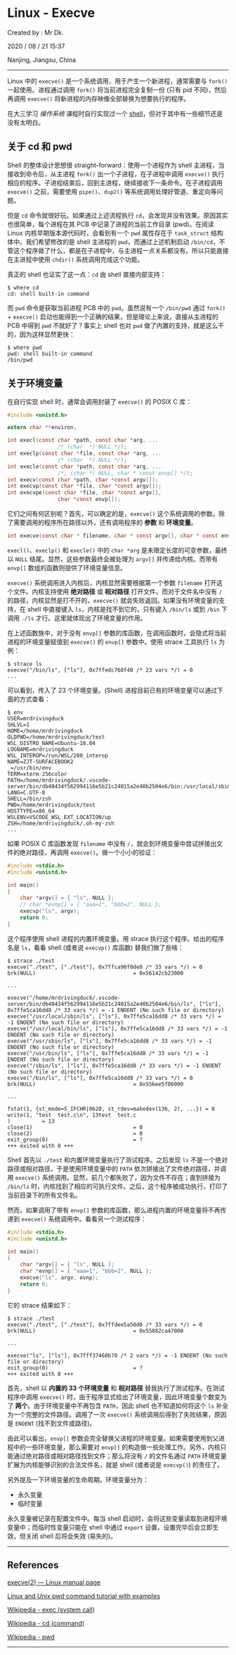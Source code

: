 # Linux - Execve

Created by : Mr Dk.

2020 / 08 / 21 15:37

Nanjing, Jiangsu, China

---

Linux 中的 `execve()` 是一个系统调用，用于产生一个新进程，通常需要与 `fork()` 一起使用。进程通过调用 `fork()` 将当前进程完全复制一份 (只有 pid 不同)，然后再调用 `execve()` 将新进程的内存映像全部替换为想要执行的程序。

在大三学习 _操作系统_ 课程时自行实现过一个 [shell](https://github.com/mrdrivingduck/dksh)，但对于其中有一些细节还是没有太明白。

## 关于 cd 和 pwd

Shell 的整体设计思想很 straight-forward：使用一个进程作为 shell 主进程，当接收到命令后，从主进程 `fork()` 出一个子进程，在子进程中调用 `execve()` 执行相应的程序。子进程结束后，回到主进程，继续接收下一条命令。在子进程调用 `execve()` 之前，需要使用 `pipe()`、`dup2()` 等系统调用处理好管道、重定向等问题。

但是 `cd` 命令就很好玩。如果通过上述流程执行 `cd`，会发现并没有效果。原因其实也很简单，每个进程在其 PCB 中记录了进程的当前工作目录 (pwd)。在阅读 Linux 内核早期版本源代码时，会看到有一个 `pwd` 属性存在于 `task_struct` 结构体中。我们希望修改的是 shell 主进程的 `pwd`，而通过上述机制启动 `/bin/cd`，不管这个程序做了什么，都是在子进程中，与主进程一点关系都没有。所以只能直接在主进程中使用 `chdir()` 系统调用完成这个功能。

真正的 shell 也证实了这一点：`cd` 由 shell 直接内部支持：

```console
$ where cd
cd: shell built-in command
```

而 `pwd` 命令是获取当前进程 PCB 中的 `pwd`。虽然说有一个 `/bin/pwd` 通过 `fork()` + `execve()` 启动也能得到一个正确的结果，但是理论上来说，直接从主进程的 PCB 中得到 `pwd` 不就好了？事实上 shell 也对 `pwd` 做了内置的支持，就是这么干的，因为这样显然更快：

```console
$ where pwd
pwd: shell built-in command
/bin/pwd
```

## 关于环境变量

在自行实现 shell 时，通常会调用封装了 `execve()` 的 POSIX C 库：

```c
#include <unistd.h>

extern char **environ;

int execl(const char *path, const char *arg, ...
                /* (char  *) NULL */);
int execlp(const char *file, const char *arg, ...
                /* (char  *) NULL */);
int execle(const char *path, const char *arg, ...
                /*, (char *) NULL, char * const envp[] */);
int execv(const char *path, char *const argv[]);
int execvp(const char *file, char *const argv[]);
int execvpe(const char *file, char *const argv[],
                char *const envp[]);
```

它们之间有何区别呢？首先，可以确定的是，`execve()` 这个系统调用的参数。除了需要调用的程序所在路径以外，还有调用程序的 **参数** 和 **环境变量**。

```c
int execve(const char * filename, char * const argv[], char * const envp[]);
```

`execl()`、`execlp()` 和 `execle()` 中的 `char *arg` 是未限定长度的可变参数，最终以 `NULL` 结尾。显然，这些参数最终会被处理为 `argv[]` 并传递给内核。而带有 `envp[]` 数组的函数则提供了环境变量信息。

`execve()` 系统调用进入内核后，内核显然需要根据第一个参数 `filename` 打开这个文件。内核支持使用 **绝对路径** 或 **相对路径** 打开文件。而对于文件名中没有 `/` 的路径，内核显然是打不开的，`execve()` 就会失败返回。如果没有环境变量的支持，在 shell 中直接键入 `ls`，内核是找不到它的，只有键入 `/bin/ls` 或到 `/bin` 下调用 `./ls` 才行。这里就体现出了环境变量的作用。

在上述函数族中，对于没有 `envp[]` 参数的库函数，在调用函数时，会隐式将当前进程的环境变量赋值到 `execve()` 的 `envp[]` 参数中。使用 strace 工具执行 `ls` 为例：

```console
$ strace ls
execve("/bin/ls", ["ls"], 0x7ffedc768f40 /* 23 vars */) = 0
...
```

可以看到，传入了 23 个环境变量。(Shell) 进程目前已有的环境变量可以通过下面的方式查看：

```console
$ env
USER=mrdrivingduck
SHLVL=1
HOME=/home/mrdrivingduck
OLDPWD=/home/mrdrivingduck/test
WSL_DISTRO_NAME=Ubuntu-18.04
LOGNAME=mrdrivingduck
WSL_INTEROP=/run/WSL/280_interop
NAME=ZJT-SURFACEBOOK2
_=/usr/bin/env
TERM=xterm-256color
PATH=/home/mrdrivingduck/.vscode-server/bin/db40434f562994116e5b21c24015a2e40b2504e6/bin:/usr/local/sbin:/usr/local/bin:/usr/sbin:/usr/bin:/sbin:/bin:/usr/games:/usr/local/games
LANG=C.UTF-8
SHELL=/bin/zsh
PWD=/home/mrdrivingduck/test
HOSTTYPE=x86_64
WSLENV=VSCODE_WSL_EXT_LOCATION/up
ZSH=/home/mrdrivingduck/.oh-my-zsh
...
```

如果 POSIX C 库函数发现 `filename` 中没有 `/`，就会到环境变量中尝试拼接出文件的绝对路径，再调用 `execve()`。做一个小小的验证：

```c
#include <stdio.h>
#include <unistd.h>

int main()
{
    char *argv[] = { "ls", NULL };
    // char *evnp[] = { "aaa=1", "bbb=2", NULL };
    execvp("ls", argv);
    return 0;
}
```

这个程序使用 shell 进程的内置环境变量。用 strace 执行这个程序。给出的程序名是 `ls`，看看 shell (或者说 `execvp()` 库函数) 替我们做了些啥：

```console
$ strace ./test
execve("./test", ["./test"], 0x7ffca90f0de0 /* 33 vars */) = 0
brk(NULL)                               = 0x56142cb23000

...

execve("/home/mrdrivingduck/.vscode-server/bin/db40434f562994116e5b21c24015a2e40b2504e6/bin/ls", ["ls"], 0x7ffe5ca16dd8 /* 33 vars */) = -1 ENOENT (No such file or directory)
execve("/usr/local/sbin/ls", ["ls"], 0x7ffe5ca16dd8 /* 33 vars */) = -1 ENOENT (No such file or directory)
execve("/usr/local/bin/ls", ["ls"], 0x7ffe5ca16dd8 /* 33 vars */) = -1 ENOENT (No such file or directory)
execve("/usr/sbin/ls", ["ls"], 0x7ffe5ca16dd8 /* 33 vars */) = -1 ENOENT (No such file or directory)
execve("/usr/bin/ls", ["ls"], 0x7ffe5ca16dd8 /* 33 vars */) = -1 ENOENT (No such file or directory)
execve("/sbin/ls", ["ls"], 0x7ffe5ca16dd8 /* 33 vars */) = -1 ENOENT (No such file or directory)
execve("/bin/ls", ["ls"], 0x7ffe5ca16dd8 /* 33 vars */) = 0
brk(NULL)                               = 0x556ee5f06000

...

fstat(1, {st_mode=S_IFCHR|0620, st_rdev=makedev(136, 2), ...}) = 0
write(1, "test  test.c\n", 13test  test.c
)          = 13
close(1)                                = 0
close(2)                                = 0
exit_group(0)                           = ?
+++ exited with 0 +++
```

Shell 首先以 `./test` 和内置环境变量执行了测试程序。之后发现 `ls` 不是一个绝对路径或相对路径，于是使用环境变量中的 `PATH` 依次拼接出了文件绝对路径，并调用 `execve()` 系统调用。显然，前几个都失败了，因为文件不存在；直到拼接为 `/bin/ls` 时，内核找到了相应的可执行文件。之后，这个程序被成功执行，打印了当前目录下的所有文件名。

然而，如果调用了带有 `envp[]` 参数的库函数，那么进程内置的环境变量将不再传递到 `execve()` 系统调用中。看看另一个测试程序：

```c
#include <stdio.h>
#include <unistd.h>

int main()
{
    char *argv[] = { "ls", NULL };
    char *evnp[] = { "aaa=1", "bbb=2", NULL };
    execve("ls", argv, evnp);
    return 0;
}
```

它的 strace 结果如下：

```console
$ strace ./test
execve("./test", ["./test"], 0x7ffdee5a50d0 /* 33 vars */) = 0
brk(NULL)                               = 0x55882ca47000

...

execve("ls", ["ls"], 0x7fff37460b70 /* 2 vars */) = -1 ENOENT (No such file or directory)
exit_group(0)                           = ?
+++ exited with 0 +++
```

首先，shell 以 **内置的 33 个环境变量** 和 **相对路径** 替我执行了测试程序。在测试程序中调用 `execve()` 时，由于程序显式给出了环境变量，因此环境变量个数变为了 **两个**。由于环境变量中不再包含 `PATH`，因此 shell 也不知道如何将这个 `ls` 补全为一个完整的文件路径。调用了一次 `execve()` 系统调用后得到了失败结果，原因是 `ENOENT` (找不到文件或路径)。

由此可以看出，`envp[]` 参数会完全替换父进程的环境变量。如果需要使用到父进程中的一些环境变量，那么需要对 `envp[]` 的构造做一些处理工作。另外，内核只能通过绝对路径或相对路径找到文件；那么将没有 `/` 的文件名通过 `PATH` 环境变量扩展为内核能够识别的合法文件名，就是 shell (或者说是 `execvp()`) 的责任了。

另外提及一下环境变量的生命周期。环境变量分为：

- 永久变量
- 临时变量

永久变量被记录在配置文件中。每当 shell 启动时，会将这些变量读取到进程环境变量中；而临时性变量只能在 shell 中通过 `export` 设置，设置完毕后会立即生效，但关闭 shell 后将会失效 (易失的)。

---

## References

[execve(2) — Linux manual page](https://man7.org/linux/man-pages/man2/execve.2.html)

[Linux and Unix pwd command tutorial with examples](https://shapeshed.com/unix-pwd/)

[Wikipedia - exec (system call)](<https://en.wikipedia.org/wiki/Exec_(system_call)>)

[Wikipedia - cd (command)](<https://en.wikipedia.org/wiki/Cd_(command)>)

[Wikipedia - pwd](https://en.wikipedia.org/wiki/Pwd)

---
